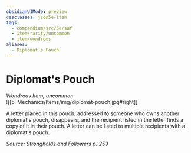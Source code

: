 ```yaml
---
obsidianUIMode: preview
cssclasses: json5e-item
tags:
  - compendium/src/5e/saf
  - item/rarity/uncommon
  - item/wondrous
aliases:
  - Diplomat's Pouch
---
```

# Diplomat's Pouch
*Wondrous Item, uncommon*  
![[5. Mechanics/Items/img/diplomat-pouch.jpg#right]]  


A letter placed in this pouch, addressed to someone who owns another diplomat's pouch, disappears, and the recipient listed in the letter finds a copy of it in their pouch. A letter can be listed to multiple recipients with a diplomat's pouch.

*Source: Strongholds and Followers p. 259*
